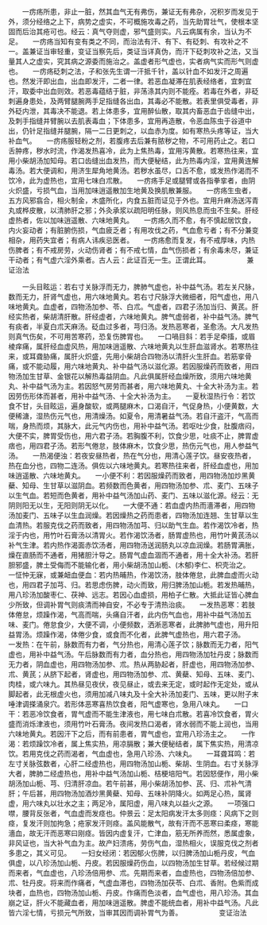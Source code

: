 <!-- { "loadSidebar": true } -->
　　一疠疡所患，非止一脏，然其血气无有弗伤，兼证无有弗杂，况积岁而发见于外，须分经络之上下，病势之虚实，不可概施攻毒之药，当先助胃壮气，使根本坚固而后治其疮可也。经云：真气夺则虚，邪气盛则实。凡云病属有余，当认为不足。　　一疠疡当知有变有类之不同，而治法有汗、有下、有砭刺、有攻补之不一。盖兼证当审轻重，变证当察先后，类证当详真伪，而汗下砭刺攻补之法，又当量其人之虚实，究其病之源委而施治之。盖虚者形气虚也，实者病气实而形气则虚也。　　一疠疡砭刺之法，子和张先生谓一汗抵千针，盖以针血不如发汗之周遍也。然发汗即出血，出血即发汗，二者一律。若恶血凝滞在肌表经络者，宜刺宜汗，取委中出血则效。若恶毒蕴结于脏，非荡涤其内则不能痊。若毒在外者，非砭刺遍身患处，及两臂腿腕两手足指缝各出血，其毒必不能散。若表里俱受毒者，非外砭内泄，其毒决不能退。若上体患多，宜用醉仙散，取其内畜恶血于齿缝中出，及刺手指缝并臂腕以去肌表毒血；下体患多，宜用再造散，令恶血陈虫于谷道中出，仍针足指缝并腿腕，隔一二日更刺之，以血赤为度。如有寒热头疼等证，当大补血气。　　一疠疡服轻粉之剂，若腹疼去后兼有脓秽之物，不可用药止之。若口舌肿疼，秽水时流，作渴发热喜冷，此为上焦热毒，宜用泻黄散。若寒热往来，宜用小柴胡汤加知母。若口齿缝出血发热，而大便秘结，此为热毒内淫，宜用黄连解毒汤。若大便调和，用济生犀角地黄汤。若秽水虽尽，口舌不愈，或发热作渴而不饮冷，此为虚热也，宜用七味白朮散。　　一疠疡手足或腿臂或各指拳挛者，由阴火炽盛，亏损气血，当用加味逍遥散加生地黄及换肌散兼服。　　一疠疡生虫者，五方风邪翕合，相火制金，木盛所化，内食五脏而证见于外也。宜用升麻汤送泻青丸或桦皮散，以清肺肝之邪；外灸承浆以疏阳明任脉，则风热息而虫不生矣。肝经虚热者，佐以加味逍遥散、六味地黄丸。　　一疠疡久而不愈，有不慎起居饮食，内火妄动者；有脏腑伤损，气血疲乏者；有用攻伐之药，气血愈亏者；有不分兼变相杂，用药失宜者；有病人讳疾忌医者。　　一疠疡愈而复发，有不戒厚味，内热伤脾者；有不戒房劳，火动伤肾者；有不戒七情，血气伤损者；有余毒未尽，兼证干动者；有气虚六淫外乘者。古人云：此证百无一生。正谓此耳。
　　　　　兼证治法

　　一头目眩运：若右寸关脉浮而无力，脾肺气虚也，补中益气汤。若左关尺脉，数而无力，肝肾气虚也，用六味地黄丸。若右寸尺脉浮大微细者，阳气虚也，用八味地黄丸。血虚者，四物汤加参、苓、白朮。气虚者，四君子汤加当归、黄芪。肝经实热者，柴胡清肝散。肝经虚者，六味地黄丸。脾气虚弱者，补中益气汤。脾气有痰者，半夏白朮天麻汤。砭血过多者，芎归汤。发热恶寒者，圣愈汤。大凡发热则真气伤矣，不可用苦寒药，恐复伤脾胃也。　　一口喎目斜：若手足牵搐，或眉棱痒痛，属肝经血虚风热，用加味逍遥散、六味地黄丸以生肝血滋肾水。若寒热往来，或耳聋胁痛，属肝火炽盛，先用小柴胡合四物汤以清肝火生肝血。若筋挛骨痛，或不能动履，用六味地黄丸、补中益气汤以滋化源。若因服燥药而致者，用四物汤加生甘草、金银花以解热毒益阴血。凡此俱属肝经血燥所致，须用六味地黄丸、补中益气汤为主。若因怒气房劳而甚者，用六味地黄丸、十全大补汤为主。若因劳伤形体而甚者，用补中益气汤、十全大补汤为主。　　一夏秋湿热行令：若饮食不甘，头目眩运，遍身酸软，或两腿麻木，口渴自汗，气促身热，小便黄数，大便稀溏，湿热伤元气也，用清燥汤。如夏令，用清暑益气汤。若自汗盗汗，气高而喘，身热而烦，其脉大，此元气内伤也，用补中益气汤。若呕吐少食，肚腹痞闷，大便不实，脾胃受伤也，用六君子汤。若胸腹不利，饮食少思，吐痰不止，脾胃虚痞也，用四君子汤。若形气倦怠，肢体麻木，饮食少思，热伤元气也，用人参益气汤。　　一热渴便浊：若夜安昼热者，热在气分也，用清心莲子饮。昼安夜热者，热在血分也，四物二连汤。俱佐以六味地黄丸。若寒热往来者，肝经血虚也，用加味逍遥散、六味地黄丸。　　一小便不利：若因服燥药而致者，用四物汤加炒黑黄蘗、知母、生甘草以滋阴血。若频数而色黄者，用四物汤加参、朮、麦门、五味子以生气血。若短而色黄者，用补中益气汤加山药、麦门、五味以滋化源。经云：无阴则阳无以生，无阳则阴无以化。　　一大便不通：若血虚内热而濇滞者，用四物汤加麦门、五味子以生血润燥。若因燥热之药而患者，四物汤加连翘、生甘草以生血清热。若服克伐之药而致者，用四物汤加芎、归以助气生血。若作渴饮冷者，热淫于内也，用竹叶石膏汤以清胃火。若作渴饮汤者，肠胃虚热也，用竹叶黄芪汤以补气生津。若内热作渴面赤饮汤者，用四物汤送润肠丸以凉血润燥。若肠胃满胀，燥在直肠而不通者，用猪胆汁导之。肠胃气虚血涸而不通者，用十全大补汤。若肝胆邪盛，脾土受侮而不能输化者，用小柴胡汤加山栀、(木郁)李仁、枳壳治之。　　一怔忡无寐，或兼衄血便血：若内热晡热，作渴饮汤，肢体倦怠，此脾血虚而火动也，用四君子加芎、归。若思虑伤脾，动火而致，用归脾汤加山栀。若发热晡热，用八珍汤加酸枣仁、茯神、远志。若因心血虚损，用柏子仁散。大抵此证皆心脾血少所致，但调补胃气则痰清而神自安，不必专于清热治痰。　　一发热恶寒：若肢体倦怠，烦躁作渴，气高而喘，头痛自汗者，此内伤气血也，用补中益气汤加五味、麦门。倦怠食少，大便不调，小便频数，洒淅恶寒者，此脾肺气虚也，用升阳益胃汤。烦躁作渴，体倦少食，或食而不化者，此脾气虚热也，用六君子汤。　　一发热：在午前，脉数而有力者，气分热也，用清心莲子饮；脉数而无力者，阳气虚也，用补中益气汤。午后脉数而有力者，血分热也，用四物汤加牡丹皮；脉数而无力者，阴血虚也，用四物汤加参、朮。热从两胁起者，肝虚也，用四物汤加参、朮、黄芪；从脐下起者，肾虚也，用四物汤加参、朮、黄蘗、知母、五味、麦门、肉桂，或六味九。其热昼见夜伏，夜见昼止，或去来无定，或时起作无定处，或从脚起者，此无根虚火也，须用加减八味丸及十全大补汤加麦门、五味，更以附子末唾津调搽涌泉穴。若形体恶寒喜热饮食者，阳气虚寒也，急用八味丸。　　一口干：若恶冷饮食者，胃气虚而不能生津液也，用七味白朮散。若喜冷饮食者，胃火盛而消烁津液也，须用竹叶石膏汤。夜间发热口渴者，肾水弱而不能上润也，当用六味地黄丸。若因汗下之后，而有前患者，胃气虚也，宜用八珍汤主之。　　一作渴：若烦躁饮冷者，属上焦实热，用凉膈散；兼大便秘结者，属下焦实热，用清凉饮。若用克伐之药而渴者，气血虚也，急用八珍汤、六味丸。　　一耳聋耳鸣：若左寸关脉弦数者，心肝二经虚热也，用四物汤加山栀、柴胡、生阴血。右寸关脉浮大者，脾肺二经虚热也，用补中益气汤加山栀、桔梗培阳气。若因怒便作，用小柴胡汤加山栀、芎、归清肝凉血。若午前甚，用小柴胡汤加参、芪、归、朮补气清肝；午后甚，用四物汤加酒炒黑黄蘗、知母、五味补阴降火。如两足心热，属肾虚，用六味丸以壮水之主；两足冷，属阳虚，用八味丸以益火之源。　　一项强口噤，腰背反张者，气血虚而发痉也。仲景云：足太阳病发汗太多则痉：风病下之则痉，复发汗则加拘急；疮家发汗则痉。盖风能散气，故有汗而不恶寒曰柔痉，寒能濇血，故无汗而恶寒曰刚痉。皆因内虚复汗，亡津血，筋无所养而然，悉属虚象，非风证也，当大补气血为主。故产妇溃疡，劳伤气血，湿热相火，误服克伐之剂者多患之，其义可见。　　一妇女经闭：若因郁火伤脾，以归脾汤加山栀丹皮，气血俱虚，以八珍汤加山栀、丹皮。若因服燥药伤血，以四物汤加生甘草。若经候过期而来者，气血虚也，八珍汤倍用参、朮。先期而来者，血虚热也，四物汤倍加参、朮、牡丹皮。将来而作痛者，气虚血滞也，四物汤加茯苓、白朮、香附。色紫而成块者，血热也，四物汤加山栀、丹皮。作痛而色淡者，血气虚也，用八珍汤。其血崩之证，肝火不能藏血者，用加味逍遥散。脾虚不能统血者，用补中益气汤。凡此皆六淫七情，亏损元气所致，当审其因而调补胃气为善。
　　　　　变证治法

